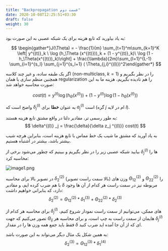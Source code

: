 ```yaml
---
title: "Backpropagation قسمت دوم"
date: 2020-10-08T12:25:51+03:30
draft: false
weight: 30
---
```

به یاد بیاورید که تابع هزینه برای یک شبکه عصبی به این صورت بود:

$$
\begin{gather*}J(\Theta) = - \frac{1}{m} \sum_{t=1}^m\sum_{k=1}^K \left[ y^{(t)}_k \ \log (h_\Theta (x^{(t)}))_k + (1 - y^{(t)}_k)\ \log (1 - h_\Theta(x^{(t)})_k)\right] + \frac{\lambda}{2m}\sum_{l=1}^{L-1} \sum_{i=1}^{s_l} \sum_{j=1}^{s_l+1} ( \Theta_{j,i}^{(l)})^2\end{gather*}
$$

اگر یک طبقه ساده، و غیر چند کلاسه (non-multiclass, $k=1$) را در نظر بگیریم و همچنین منظم سازی یا همان
regularization را هم نادیده بگیریم، هزینه ما به این صورت محاسبه خواهد شد:

$$
cost(t) = y^{(t)} \log(h_\Theta(x^{(t)})) + (1 - y^{(t)}) \log(1 - h_\Theta(x^{(t)}))
$$

واضح است که $\delta^{(l)} _j$ به عنوان **خطا** برای 
$a^{(l)} _j$ است
(گره $j$ ام در لایه $l$).

به طور رسمی تر، مقادیر دلتا در واقع مشتق تابع هزینه هستند:
$$
\delta^{(l)} _j = \frac{\delta}{\delta z_j ^{(l)}} cost(t)
$$

به یاد آورید که مشتق ما شیب یک خط مماس با تابع هزینه است،
بنابراین هرچه شیب بیشتر باشد، بیشتر در اشتباه هستیم.

بیایید شبکه عصبی زیر را در نظر بگیریم و ببینیم که چطور می‌شود برخی از 
$\delta^{(l)} _j$ ها را محاسبه کرد:

![image1.png](../images/image1.png?width=35pc)

در تصویر بالا برای محاسبه $\delta^{(2)} _2$ (بالا سمت راست تصویر)
وزن های $\Theta ^ {(2)} _{12}$ و $\Theta ^ {(2)} _{22}$ را با هم ضرب کرده ایم، و
مقادیر $\delta$ مربوطه نیز در سمت راست هر کدام از آن ها وجود دارد،
که بنابرانی خواهیم داشت:
$$
\delta^{(2)} _2 = \Theta ^ {(2)} _{12} \ast \delta^{(3)} _1 +  \Theta ^ {(2)} _{22} \ast \delta^{(3)} _2
$$

برای محاسبه هر کدام از $\delta ^ {(l)} _j$ های ممکن،
می‌توانیم از سمت راست نمودار شروع کنیم،
تصور می‌کنیم که جهت $\Theta _ {ij}$ هایمان از سمت راست به چپ است،
و برای محاسبه هر $\delta ^ {(l)} _j$ فقط باید جمع همه وزن ها را در مقدار
$\delta$ ای که از آن جا آمده اید ضرب کنید.

به همین شکل یک مثال دیگر می‌تواند به این صورت باشد:
$$
\delta ^ {(3)} _2 = \Theta ^ {(3)} _{12} \ast \delta^{(4)} _1
$$

